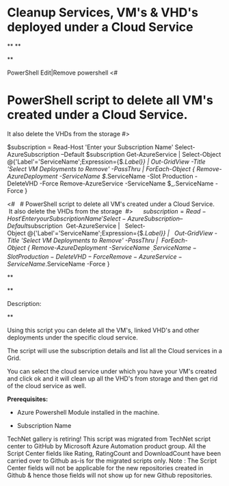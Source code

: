 ﻿Cleanup Services, VM's &amp; VHD's deployed under a Cloud Service
=================================================================

            

** **

**

PowerShell
Edit|Remove
powershell
<#
 # PowerShell script to delete all VM's created under a Cloud Service.
 It also delete the VHDs from the storage
#>


$subscription = Read-Host 'Enter your Subscription Name'
Select-AzureSubscription –Default $subscription
Get-AzureService | 
Select-Object @{'Label'='ServiceName';Expression={$_.Label}} | 
Out-GridView -Title 'Select VM Deployments to Remove' -PassThru |
ForEach-Object { Remove-AzureDeployment -ServiceName $_.ServiceName -Slot Production -DeleteVHD -Force 
Remove-AzureService -ServiceName $_.ServiceName -Force }

<# 
 # PowerShell script to delete all VM's created under a Cloud Service. 
 It also delete the VHDs from the storage 
#> 
 
 
$subscription = Read-Host 'Enter your Subscription Name' 
Select-AzureSubscription –Default $subscription 
Get-AzureService |  
Select-Object @{'Label'='ServiceName';Expression={$_.Label}} |  
Out-GridView -Title 'Select VM Deployments to Remove' -PassThru | 
ForEach-Object { Remove-AzureDeployment -ServiceName $_.ServiceName -Slot Production -DeleteVHD -Force  
Remove-AzureService -ServiceName $_.ServiceName -Force }


**

**


Description: 

**




Using this script you can delete all the VM's, linked VHD's and other deployments under the specific cloud service.


The script will use the subscription details and list all the Cloud services in a Grid.


You can select the cloud service under which you have your VM's created and click ok and it will clean up all the VHD's from storage and then get rid of the cloud service as well.






**Prerequisites:**


  *  Azure Powershell Module installed in the machine.

  *  Subscription Name 

    
TechNet gallery is retiring! This script was migrated from TechNet script center to GitHub by Microsoft Azure Automation product group. All the Script Center fields like Rating, RatingCount and DownloadCount have been carried over to Github as-is for the migrated scripts only. Note : The Script Center fields will not be applicable for the new repositories created in Github & hence those fields will not show up for new Github repositories.
